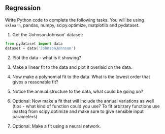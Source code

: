## Regression

Write Python code to complete the following tasks.  You will be using `sklearn`, pandas, numpy, scipy.optimize, matplotlib and pydataset.

1.  Get the 'JohnsonJohnson' dataset:
```python
from pydataset import data
dataset = data('JohnsonJohnson')
```
2.  Plot the data - what is it showing?

3.  Make a linear fit to the data and plot it overlaid on the data.

4.  Now make a polynomial fit to the data.  What is the lowest order that gives a reasonable fit?

5.  Notice the annual structure to the data, what could be going on?

6.  Optional: Now make a fit that will include the annual variations as well (tips - what kind of function could you use?  To fit arbitrary functions use leastsq from scipy.optimize and make sure to give sensible input parameters)

7.  Optional: Make a fit using a neural network.